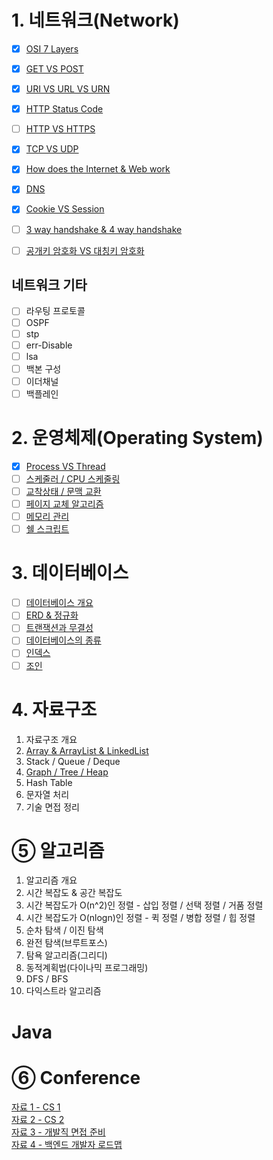 # 1. 네트워크(Network)
- [X] [OSI 7 Layers]()
- [X] [GET VS POST]()
- [X] [URI VS URL VS URN]()
- [X] [HTTP Status Code]()
- [ ] [HTTP VS HTTPS](https://github.com/blackhoal/CS-Study/blob/main/Network/HTTP%20VS%20HTTPS.md)
- [X] [TCP VS UDP]()
- [X] [How does the Internet & Web work]()
- [X] [DNS]()
- [X] [Cookie VS Session]()
- [ ] [3 way handshake & 4 way handshake]()
- [ ] [공개키 암호화 VS 대칭키 암호화]()


## 네트워크 기타 
- [ ] 라우팅 프로토콜
- [ ] OSPF
- [ ] stp
- [ ] err-Disable
- [ ] lsa
- [ ] 백본 구성
- [ ] 이더채널
- [ ] 백플레인
#

# 2. 운영체제(Operating System)
- [X] [Process VS Thread]()
- [ ] [스케줄러 / CPU 스케줄링]()
- [ ] [교착상태 / 문맥 교환]()
- [ ] [페이지 교체 알고리즘]()
- [ ] [메모리 관리]()
- [ ] [쉘 스크립트]()
#

# 3. 데이터베이스
- [ ] [데이터베이스 개요]()
- [ ] [ERD & 정규화]()
- [ ] [트랜잭션과 무결성]()
- [ ] [데이터베이스의 종류]()
- [ ] [인덱스]()
- [ ] [조인]()
#

# 4. 자료구조
1. 자료구조 개요  
2. [Array & ArrayList & LinkedList](https://github.com/blackhoal/Study/blob/main/Coding%20Test/Theory/1.%20Array%20%26%20ArrayList%20%26%20LinkedList.md)
3. Stack / Queue / Deque  
4. [Graph / Tree / Heap](https://github.com/blackhoal/Study/blob/main/Coding%20Test/Theory/4.%20Graph%20%26Tree%20%26%20Heap.md)  
5. Hash Table
6. 문자열 처리  
7. 기술 면접 정리
#

# ⑤ 알고리즘
01. 알고리즘 개요
02. 시간 복잡도 & 공간 복잡도
03. 시간 복잡도가 O(n^2)인 정렬 - 삽입 정렬 / 선택 정렬 / 거품 정렬
04. 시간 복잡도가 O(nlogn)인 정렬 - 퀵 정렬 / 병합 정렬 / 힙 정렬
05. 순차 탐색 / 이진 탐색
06. 완전 탐색(브루트포스)
07. 탐욕 알고리즘(그리디)
08. 동적계획법(다이나믹 프로그래밍)
09. DFS / BFS
10. 다익스트라 알고리즘
#
  
# Java

# ⑥ Conference
[자료 1 - CS 1](https://github.com/JaeYeopHan/Interview_Question_for_Beginner)  
[자료 2 - CS 2](https://gyoogle.dev/blog/)  
[자료 3 - 개발직 면접 준비](https://www.notion.so/Guide-b0c0d2c343f24ba5bb274e21630117b2#f31d028355474f3eba3c3039755fc9ee)  
[자료 4 - 백엔드 개발자 로드맵](https://roadmap.sh/backend)  
